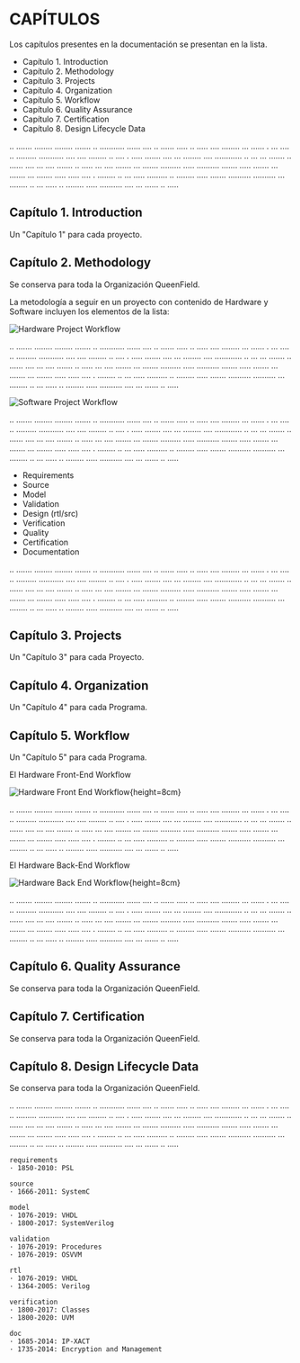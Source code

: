 # CAPÍTULOS

Los capítulos presentes en la documentación se presentan en la lista.

* Capítulo 1. Introduction
* Capítulo 2. Methodology
* Capítulo 3. Projects
* Capítulo 4. Organization
* Capítulo 5. Workflow
* Capítulo 6. Quality Assurance
* Capítulo 7. Certification
* Capítulo 8. Design Lifecycle Data

.. ....... ........ ........ ....... .. ........... ...... .... .. ...... ..... .. ..... .... ........ ... ...... . ... .... .. ......... ........... .... .... ........ .. .... . ..... ....... .... ... ........ .... ............ .. ... ... ....... .. ...... .... ... .... ....... .. ..... ... .... ....... ... ....... ......... ..... .......... ....... ..... ....... ... ....... ... ....... ..... ..... .... . ........ .. ... ..... ......... .. ........ ..... ....... .......... .......... ... ........ .. ... ..... .. ........ ..... .......... .... ... ...... .. .....

## Capítulo 1. Introduction

Un "Capítulo 1" para cada proyecto.

## Capítulo 2. Methodology

Se conserva para toda la Organización QueenField.

La metodología a seguir en un proyecto con contenido de Hardware y Software incluyen los elementos de la lista:

![Hardware Project Workflow](assets/chapter4/hardware-project.svg)

.. ....... ........ ........ ....... .. ........... ...... .... .. ...... ..... .. ..... .... ........ ... ...... . ... .... .. ......... ........... .... .... ........ .. .... . ..... ....... .... ... ........ .... ............ .. ... ... ....... .. ...... .... ... .... ....... .. ..... ... .... ....... ... ....... ......... ..... .......... ....... ..... ....... ... ....... ... ....... ..... ..... .... . ........ .. ... ..... ......... .. ........ ..... ....... .......... .......... ... ........ .. ... ..... .. ........ ..... .......... .... ... ...... .. .....

![Software Project Workflow](assets/chapter4/software-project.svg)

.. ....... ........ ........ ....... .. ........... ...... .... .. ...... ..... .. ..... .... ........ ... ...... . ... .... .. ......... ........... .... .... ........ .. .... . ..... ....... .... ... ........ .... ............ .. ... ... ....... .. ...... .... ... .... ....... .. ..... ... .... ....... ... ....... ......... ..... .......... ....... ..... ....... ... ....... ... ....... ..... ..... .... . ........ .. ... ..... ......... .. ........ ..... ....... .......... .......... ... ........ .. ... ..... .. ........ ..... .......... .... ... ...... .. .....

* Requirements
* Source
* Model
* Validation
* Design (rtl/src)
* Verification
* Quality
* Certification
* Documentation

.. ....... ........ ........ ....... .. ........... ...... .... .. ...... ..... .. ..... .... ........ ... ...... . ... .... .. ......... ........... .... .... ........ .. .... . ..... ....... .... ... ........ .... ............ .. ... ... ....... .. ...... .... ... .... ....... .. ..... ... .... ....... ... ....... ......... ..... .......... ....... ..... ....... ... ....... ... ....... ..... ..... .... . ........ .. ... ..... ......... .. ........ ..... ....... .......... .......... ... ........ .. ... ..... .. ........ ..... .......... .... ... ...... .. .....

## Capítulo 3. Projects

Un "Capítulo 3" para cada Proyecto.

## Capítulo 4. Organization

Un "Capítulo 4" para cada Programa.

## Capítulo 5. Workflow

Un "Capítulo 5" para cada Programa.

El Hardware Front-End Workflow

![Hardware Front End Workflow](assets/chapter4/front-end.svg){height=8cm}

.. ....... ........ ........ ....... .. ........... ...... .... .. ...... ..... .. ..... .... ........ ... ...... . ... .... .. ......... ........... .... .... ........ .. .... . ..... ....... .... ... ........ .... ............ .. ... ... ....... .. ...... .... ... .... ....... .. ..... ... .... ....... ... ....... ......... ..... .......... ....... ..... ....... ... ....... ... ....... ..... ..... .... . ........ .. ... ..... ......... .. ........ ..... ....... .......... .......... ... ........ .. ... ..... .. ........ ..... .......... .... ... ...... .. .....

El Hardware Back-End Workflow

![Hardware Back End Workflow](assets/chapter4/back-end.svg){height=8cm}

.. ....... ........ ........ ....... .. ........... ...... .... .. ...... ..... .. ..... .... ........ ... ...... . ... .... .. ......... ........... .... .... ........ .. .... . ..... ....... .... ... ........ .... ............ .. ... ... ....... .. ...... .... ... .... ....... .. ..... ... .... ....... ... ....... ......... ..... .......... ....... ..... ....... ... ....... ... ....... ..... ..... .... . ........ .. ... ..... ......... .. ........ ..... ....... .......... .......... ... ........ .. ... ..... .. ........ ..... .......... .... ... ...... .. .....

## Capítulo 6. Quality Assurance

Se conserva para toda la Organización QueenField.

## Capítulo 7. Certification

Se conserva para toda la Organización QueenField.

## Capítulo 8. Design Lifecycle Data

Se conserva para toda la Organización QueenField.

.. ....... ........ ........ ....... .. ........... ...... .... .. ...... ..... .. ..... .... ........ ... ...... . ... .... .. ......... ........... .... .... ........ .. .... . ..... ....... .... ... ........ .... ............ .. ... ... ....... .. ...... .... ... .... ....... .. ..... ... .... ....... ... ....... ......... ..... .......... ....... ..... ....... ... ....... ... ....... ..... ..... .... . ........ .. ... ..... ......... .. ........ ..... ....... .......... .......... ... ........ .. ... ..... .. ........ ..... .......... .... ... ...... .. .....

```
requirements
· 1850-2010: PSL

source
· 1666-2011: SystemC

model
· 1076-2019: VHDL
· 1800-2017: SystemVerilog

validation
· 1076-2019: Procedures
· 1076-2019: OSVVM

rtl
· 1076-2019: VHDL
· 1364-2005: Verilog

verification
· 1800-2017: Classes
· 1800-2020: UVM

doc
· 1685-2014: IP-XACT
· 1735-2014: Encryption and Management
```
